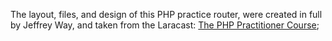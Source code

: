 The layout, files, and design of this PHP practice router, were created in full by Jeffrey Way, and taken from the Laracast: [The PHP Practitioner Course](https://laracasts.com/series/php-for-beginners/episodes/16?autoplay=true);